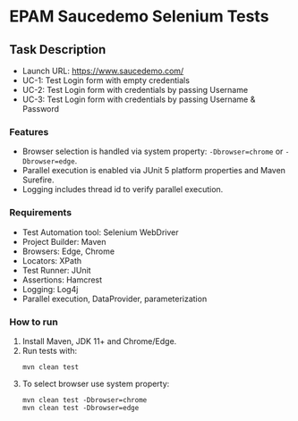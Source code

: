 # EPAM Saucedemo Selenium Tests

## Task Description

- Launch URL: https://www.saucedemo.com/
- UC-1: Test Login form with empty credentials
- UC-2: Test Login form with credentials by passing Username
- UC-3: Test Login form with credentials by passing Username & Password

### Features
- Browser selection is handled via system property: `-Dbrowser=chrome` or `-Dbrowser=edge`.
- Parallel execution is enabled via JUnit 5 platform properties and Maven Surefire.
- Logging includes thread id to verify parallel execution.

### Requirements
- Test Automation tool: Selenium WebDriver
- Project Builder: Maven
- Browsers: Edge, Chrome
- Locators: XPath
- Test Runner: JUnit
- Assertions: Hamcrest
- Logging: Log4j
- Parallel execution, DataProvider, parameterization

### How to run
1. Install Maven, JDK 11+ and Chrome/Edge.
2. Run tests with:
   ```
   mvn clean test
   ```
3. To select browser use system property:
   ```
   mvn clean test -Dbrowser=chrome
   mvn clean test -Dbrowser=edge
   ```